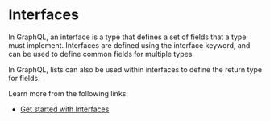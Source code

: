 # Interfaces

In GraphQL, an interface is a type that defines a set of fields that a type must implement. Interfaces are defined using the interface keyword, and can be used to define common fields for multiple types.

In GraphQL, lists can also be used within interfaces to define the return type for fields.

Learn more from the following links:

- [Get started with Interfaces](https://graphql.org/learn/schema/#interfaces)